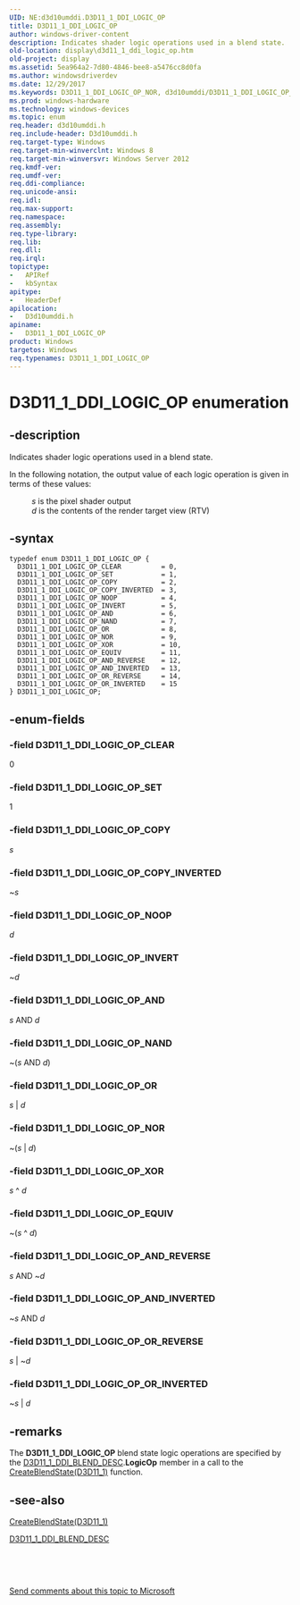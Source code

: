 ```yaml
---
UID: NE:d3d10umddi.D3D11_1_DDI_LOGIC_OP
title: D3D11_1_DDI_LOGIC_OP
author: windows-driver-content
description: Indicates shader logic operations used in a blend state.
old-location: display\d3d11_1_ddi_logic_op.htm
old-project: display
ms.assetid: 5ea964a2-7d80-4846-bee8-a5476cc8d0fa
ms.author: windowsdriverdev
ms.date: 12/29/2017
ms.keywords: D3D11_1_DDI_LOGIC_OP_NOR, d3d10umddi/D3D11_1_DDI_LOGIC_OP_COPY_INVERTED, D3D11_1_DDI_LOGIC_OP enumeration [Display Devices], d3d10umddi/D3D11_1_DDI_LOGIC_OP_OR, d3d10umddi/D3D11_1_DDI_LOGIC_OP_COPY, D3D11_1_DDI_LOGIC_OP_SET, D3D11_1_DDI_LOGIC_OP_OR, d3d10umddi/D3D11_1_DDI_LOGIC_OP, D3D11_1_DDI_LOGIC_OP_AND_REVERSE, D3D11_1_DDI_LOGIC_OP_XOR, d3d10umddi/D3D11_1_DDI_LOGIC_OP_INVERT, D3D11_1_DDI_LOGIC_OP_COPY_INVERTED, D3D11_1_DDI_LOGIC_OP_OR_REVERSE, D3D11_1_DDI_LOGIC_OP_COPY, d3d10umddi/D3D11_1_DDI_LOGIC_OP_NOR, D3D11_1_DDI_LOGIC_OP_EQUIV, d3d10umddi/D3D11_1_DDI_LOGIC_OP_AND_REVERSE, D3D11_1_DDI_LOGIC_OP_INVERT, d3d10umddi/D3D11_1_DDI_LOGIC_OP_EQUIV, d3d10umddi/D3D11_1_DDI_LOGIC_OP_CLEAR, D3D11_1_DDI_LOGIC_OP_AND_INVERTED, D3D11_1_DDI_LOGIC_OP, D3D11_1_DDI_LOGIC_OP_AND, D3D11_1_DDI_LOGIC_OP_NAND, d3d10umddi/D3D11_1_DDI_LOGIC_OP_NAND, d3d10umddi/D3D11_1_DDI_LOGIC_OP_OR_INVERTED, d3d10umddi/D3D11_1_DDI_LOGIC_OP_SET, display.d3d11_1_ddi_logic_op, d3d10umddi/D3D11_1_DDI_LOGIC_OP_NOOP, D3D11_1_DDI_LOGIC_OP_CLEAR, D3D11_1_DDI_LOGIC_OP_NOOP, d3d10umddi/D3D11_1_DDI_LOGIC_OP_XOR, d3d10umddi/D3D11_1_DDI_LOGIC_OP_AND_INVERTED, d3d10umddi/D3D11_1_DDI_LOGIC_OP_AND, D3D11_1_DDI_LOGIC_OP_OR_INVERTED, d3d10umddi/D3D11_1_DDI_LOGIC_OP_OR_REVERSE
ms.prod: windows-hardware
ms.technology: windows-devices
ms.topic: enum
req.header: d3d10umddi.h
req.include-header: D3d10umddi.h
req.target-type: Windows
req.target-min-winverclnt: Windows 8
req.target-min-winversvr: Windows Server 2012
req.kmdf-ver: 
req.umdf-ver: 
req.ddi-compliance: 
req.unicode-ansi: 
req.idl: 
req.max-support: 
req.namespace: 
req.assembly: 
req.type-library: 
req.lib: 
req.dll: 
req.irql: 
topictype:
-	APIRef
-	kbSyntax
apitype:
-	HeaderDef
apilocation:
-	D3d10umddi.h
apiname:
-	D3D11_1_DDI_LOGIC_OP
product: Windows
targetos: Windows
req.typenames: D3D11_1_DDI_LOGIC_OP
---
```


# D3D11_1_DDI_LOGIC_OP enumeration


## -description


Indicates shader logic operations used in a blend state.

In the following notation, the output value of each logic operation is given in terms of these values:<dl>
<dd><i>s</i> is the pixel shader output</dd>
<dd><i>d</i> is the contents of the render target view (RTV)</dd>
</dl>



## -syntax


````
typedef enum D3D11_1_DDI_LOGIC_OP { 
  D3D11_1_DDI_LOGIC_OP_CLEAR          = 0,
  D3D11_1_DDI_LOGIC_OP_SET            = 1,
  D3D11_1_DDI_LOGIC_OP_COPY           = 2,
  D3D11_1_DDI_LOGIC_OP_COPY_INVERTED  = 3,
  D3D11_1_DDI_LOGIC_OP_NOOP           = 4,
  D3D11_1_DDI_LOGIC_OP_INVERT         = 5,
  D3D11_1_DDI_LOGIC_OP_AND            = 6,
  D3D11_1_DDI_LOGIC_OP_NAND           = 7,
  D3D11_1_DDI_LOGIC_OP_OR             = 8,
  D3D11_1_DDI_LOGIC_OP_NOR            = 9,
  D3D11_1_DDI_LOGIC_OP_XOR            = 10,
  D3D11_1_DDI_LOGIC_OP_EQUIV          = 11,
  D3D11_1_DDI_LOGIC_OP_AND_REVERSE    = 12,
  D3D11_1_DDI_LOGIC_OP_AND_INVERTED   = 13,
  D3D11_1_DDI_LOGIC_OP_OR_REVERSE     = 14,
  D3D11_1_DDI_LOGIC_OP_OR_INVERTED    = 15
} D3D11_1_DDI_LOGIC_OP;
````


## -enum-fields




### -field D3D11_1_DDI_LOGIC_OP_CLEAR

0


### -field D3D11_1_DDI_LOGIC_OP_SET

1


### -field D3D11_1_DDI_LOGIC_OP_COPY

<i>s</i>


### -field D3D11_1_DDI_LOGIC_OP_COPY_INVERTED

~<i>s</i>


### -field D3D11_1_DDI_LOGIC_OP_NOOP

<i>d</i>


### -field D3D11_1_DDI_LOGIC_OP_INVERT

~<i>d</i>


### -field D3D11_1_DDI_LOGIC_OP_AND

<i>s</i> AND <i>d</i>


### -field D3D11_1_DDI_LOGIC_OP_NAND

~(<i>s</i> AND <i>d</i>)


### -field D3D11_1_DDI_LOGIC_OP_OR

<i>s</i> | <i>d</i>


### -field D3D11_1_DDI_LOGIC_OP_NOR

~(<i>s</i> | <i>d</i>)


### -field D3D11_1_DDI_LOGIC_OP_XOR

<i>s</i> ^ <i>d</i>


### -field D3D11_1_DDI_LOGIC_OP_EQUIV

~(<i>s</i> ^ <i>d</i>)


### -field D3D11_1_DDI_LOGIC_OP_AND_REVERSE

<i>s</i> AND ~<i>d</i>


### -field D3D11_1_DDI_LOGIC_OP_AND_INVERTED

~<i>s</i> AND <i>d</i>


### -field D3D11_1_DDI_LOGIC_OP_OR_REVERSE

<i>s</i> | ~<i>d</i>


### -field D3D11_1_DDI_LOGIC_OP_OR_INVERTED

~<i>s</i> | <i>d</i>


## -remarks



The <b>D3D11_1_DDI_LOGIC_OP</b> blend state  logic operations are specified by the <a href="..\d3d10umddi\ns-d3d10umddi-d3d11_1_ddi_blend_desc.md">D3D11_1_DDI_BLEND_DESC</a>.<b>LogicOp</b> member in a call to the <a href="..\d3d10umddi\nc-d3d10umddi-pfnd3d11_1ddi_createblendstate.md">CreateBlendState(D3D11_1)</a> function.




## -see-also

<a href="..\d3d10umddi\nc-d3d10umddi-pfnd3d11_1ddi_createblendstate.md">CreateBlendState(D3D11_1)</a>



<a href="..\d3d10umddi\ns-d3d10umddi-d3d11_1_ddi_blend_desc.md">D3D11_1_DDI_BLEND_DESC</a>



 

 

<a href="mailto:wsddocfb@microsoft.com?subject=Documentation%20feedback [display\display]:%20D3D11_1_DDI_LOGIC_OP enumeration%20 RELEASE:%20(12/29/2017)&amp;body=%0A%0APRIVACY STATEMENT%0A%0AWe use your feedback to improve the documentation. We don't use your email address for any other purpose, and we'll remove your email address from our system after the issue that you're reporting is fixed. While we're working to fix this issue, we might send you an email message to ask for more info. Later, we might also send you an email message to let you know that we've addressed your feedback.%0A%0AFor more info about Microsoft's privacy policy, see http://privacy.microsoft.com/en-us/default.aspx." title="Send comments about this topic to Microsoft">Send comments about this topic to Microsoft</a>

